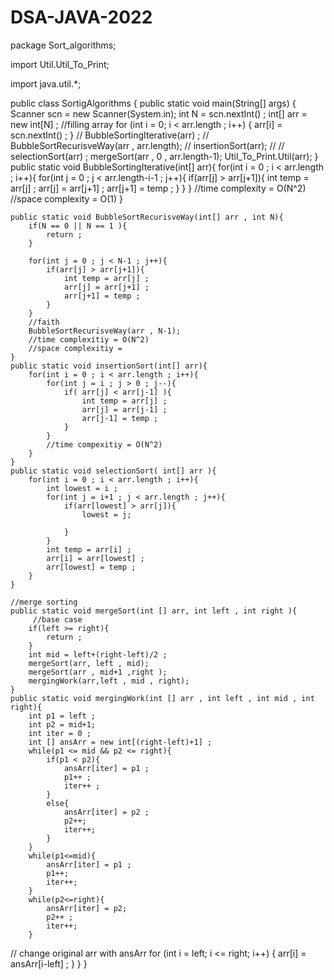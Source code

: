 # DSA-JAVA-2022
package Sort_algorithms;

import Util.Util_To_Print;

import java.util.*;

public class SortigAlgorithms {
    public static void main(String[] args) {
        Scanner scn = new Scanner(System.in);
        int N = scn.nextInt() ;
        int[] arr = new int[N] ;
        //filling array
        for (int i = 0; i < arr.length ; i++) {
            arr[i] = scn.nextInt() ;
        }
        // BubbleSortingIterative(arr) ;
        // BubbleSortRecurisveWay(arr , arr.length);
        // insertionSort(arr);
 //      //  selectionSort(arr) ;
        mergeSort(arr , 0 , arr.length-1);
        Util_To_Print.Util(arr);
    }
    public static void BubbleSortingIterative(int[]  arr){
        for(int i = 0 ; i < arr.length ; i++){
            for(int j = 0 ; j < arr.length-i-1 ; j++){
                if(arr[j] > arr[j+1]){
                    int temp = arr[j] ;
                    arr[j] = arr[j+1] ;
                    arr[j+1] = temp ;
                }
            }
        }
        //time complexity = O(N^2)
        //space complexity = O(1)
    }

    public static void BubbleSortRecurisveWay(int[] arr , int N){
        if(N == 0 || N == 1 ){
            return ;
        }

        for(int j = 0 ; j < N-1 ; j++){
            if(arr[j] > arr[j+1]){
                int temp = arr[j] ;
                arr[j] = arr[j+1] ;
                arr[j+1] = temp ;
            }
        }
        //faith
        BubbleSortRecurisveWay(arr , N-1);
        //time complexitiy = O(N^2)
        //space complexitiy =
    }
    public static void insertionSort(int[] arr){
        for(int i = 0 ; i < arr.length ; i++){
            for(int j = i ; j > 0 ; j--){
                if( arr[j] < arr[j-1] ){
                    int temp = arr[j] ;
                    arr[j] = arr[j-1] ;
                    arr[j-1] = temp ;
                }
            }
            //time compexitiy = O(N^2)
        }
    }
    public static void selectionSort( int[] arr ){
        for(int i = 0 ; i < arr.length ; i++){
            int lowest = i ;
            for(int j = i+1 ; j < arr.length ; j++){
                if(arr[lowest] > arr[j]){
                    lowest = j;

                }
            }
            int temp = arr[i] ;
            arr[i] = arr[lowest] ;
            arr[lowest] = temp ;
        }
    }

    //merge sorting
    public static void mergeSort(int [] arr, int left , int right ){
         //base case
        if(left >= right){
            return ;
        }
        int mid = left+(right-left)/2 ;
        mergeSort(arr, left , mid);
        mergeSort(arr , mid+1 ,right );
        mergingWork(arr,left , mid , right);
    }
    public static void mergingWork(int [] arr , int left , int mid , int right){
        int p1 = left ;
        int p2 = mid+1;
        int iter = 0 ;
        int [] ansArr = new int[(right-left)+1] ;
        while(p1 <= mid && p2 <= right){
            if(p1 < p2){
                ansArr[iter] = p1 ;
                p1++ ;
                iter++ ;
            }
            else{
                ansArr[iter] = p2 ;
                p2++;
                iter++;
            }
        }
        while(p1<=mid){
            ansArr[iter] = p1 ;
            p1++;
            iter++;
        }
        while(p2<=right){
            ansArr[iter] = p2;
            p2++ ;
            iter++;
        }
//      change original arr with ansArr
        for (int i = left; i <= right; i++) {
            arr[i] = ansArr[i-left] ;
        }
    }
}
